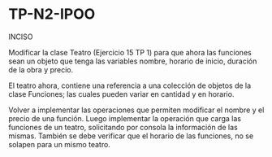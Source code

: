 # TP-N2-IPOO

INCISO

Modificar la clase Teatro (Ejercicio 15 TP 1) para que ahora las funciones sean un objeto que tenga las variables nombre, horario de inicio, duración de la obra y precio.

El teatro ahora, contiene una referencia a una colección de objetos de la clase  Funciones; las cuales pueden variar en cantidad y en horario.

Volver a implementar las operaciones que permiten modificar el nombre y el precio de una función. Luego implementar la operación que carga las funciones de un teatro, solicitando por consola la información de las mismas. También se debe verificar que el horario de las funciones, no se solapen para un mismo teatro.

